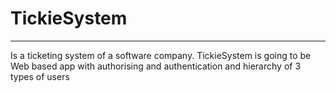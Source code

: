 # TickieSystem
***
Is a ticketing system of a software company.
TickieSystem is going to be Web based app with authorising and authentication and hierarchy of 3 types of users